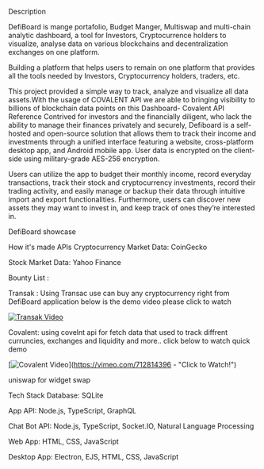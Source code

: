 Description

DefiBoard is mange portafolio, Budget Manger, Multiswap and multi-chain analytic dashboard, a tool for Investors, Cryptocurrence holders to visualize, analyse data on various blockchains and decentralization exchanges on one platform.

Building a platform that helps users to remain on one platform that provides all the tools needed by Investors, Cryptocurrency holders, traders, etc.

This project provided a simple way to track, analyze and visualize all data assets.With the usage of COVALENT API we are able to bringing visibility to billions of blockchain data points on this Dashboard- Covalent API Reference Contrived for investors and the financially diligent, who lack the ability to manage their finances privately and securely, Defiboard is a self-hosted and open-source solution that allows them to track their income and investments through a unified interface featuring a website, cross-platform desktop app, and Android mobile app. User data is encrypted on the client-side using military-grade AES-256 encryption.

Users can utilize the app to budget their monthly income, record everyday transactions, track their stock and cryptocurrency investments, record their trading activity, and easily manage or backup their data through intuitive import and export functionalities. Furthermore, users can discover new assets they may want to invest in, and keep track of ones they’re interested in.

DefiBoard showcase

How it's made APIs Cryptocurrency Market Data: CoinGecko

Stock Market Data: Yahoo Finance


Bounty List :

Transak : Using Transac use can buy any cryptocurrency right from DefiBoard application below is the demo video please click to watch

[![Transak Video](https://user-images.githubusercontent.com/102347045/169801750-1a7fad4c-8272-4f72-b2b7-3716708de1aa.png)](https://vimeo.com/712807831 " - Click to Watch!")




Covalent: using covelnt api for fetch data that used to track diffrent curruncies, exchanges and liquidity and more.. click below to watch quick demo 


[![Covalent Video](https://user-images.githubusercontent.com/102347045/169799533-5343c22d-a0a1-4289-99b1-99eb17f3184d.png)](https://vimeo.com/712814396 - "Click to Watch!")



uniswap for widget swap

Tech Stack Database: SQLite

App API: Node.js, TypeScript, GraphQL

Chat Bot API: Node.js, TypeScript, Socket.IO, Natural Language Processing

Web App: HTML, CSS, JavaScript

Desktop App: Electron, EJS, HTML, CSS, JavaScript
